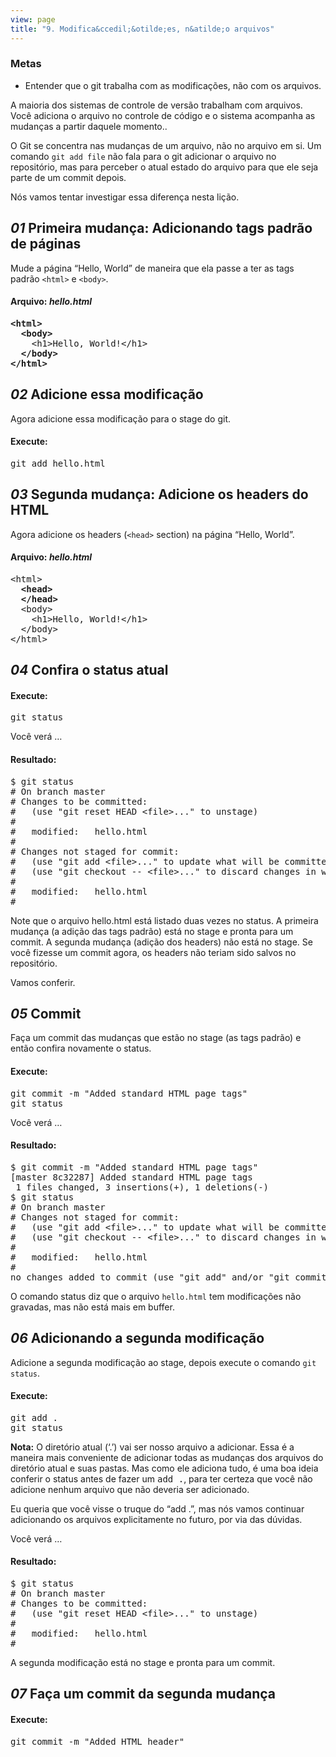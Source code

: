 ```yaml
---
view: page
title: "9. Modifica&ccedil;&otilde;es, n&atilde;o arquivos"
---
```


<h3>Metas</h3>

<ul><li>Entender que o git trabalha com as modifica&ccedil;&otilde;es, n&atilde;o com os arquivos.</li></ul>

<p>A maioria dos sistemas de controle de vers&atilde;o trabalham com arquivos. Voc&ecirc; adiciona o arquivo no controle de c&oacute;digo e o sistema acompanha as mudan&ccedil;as a partir daquele momento..</p>

<p>O Git se concentra nas mudan&ccedil;as de um arquivo, n&atilde;o no arquivo em si. Um comando <code>git add file</code> n&atilde;o fala para o git adicionar o arquivo no reposit&oacute;rio, mas para perceber o atual estado do arquivo para que ele seja parte de um commit depois.</p>

<p>N&oacute;s vamos tentar investigar essa diferen&ccedil;a nesta li&ccedil;&atilde;o.</p>

<h2><em>01</em> Primeira mudan&ccedil;a: Adicionando tags padr&atilde;o de p&aacute;ginas</h2>

<p>Mude a p&aacute;gina &#8220;Hello, World&#8221; de maneira que ela passe a ter as tags padr&atilde;o <code>&lt;html&gt;</code> e <code>&lt;body&gt;</code>.</p>

<h4 class="h4-pre">Arquivo: <em>hello.html</em></h4>

<pre class="file"><strong>&lt;html&gt;
  &lt;body&gt;</strong>
    &lt;h1&gt;Hello, World!&lt;/h1&gt;
  <strong>&lt;/body&gt;
&lt;/html&gt;</strong></pre>

<h2><em>02</em> Adicione essa modifica&ccedil;&atilde;o</h2>

<p>Agora adicione essa modifica&ccedil;&atilde;o para o stage do git.</p>

<h4 class="h4-pre">Execute:</h4>

<pre class="instructions">git add hello.html</pre>

<h2><em>03</em> Segunda mudan&ccedil;a: Adicione os headers do HTML</h2>

<p>Agora adicione os headers (<code>&lt;head&gt;</code> section) na p&aacute;gina &#8220;Hello, World&#8221;.</p>

<h4 class="h4-pre">Arquivo: <em>hello.html</em></h4>

<pre class="file">&lt;html&gt;
<strong>  &lt;head&gt;
  &lt;/head&gt;</strong>
  &lt;body&gt;
    &lt;h1&gt;Hello, World!&lt;/h1&gt;
  &lt;/body&gt;
&lt;/html&gt;</pre>

<h2><em>04</em> Confira o status atual</h2>

<h4 class="h4-pre">Execute:</h4>

<pre class="instructions">git status</pre>

<p>Voc&ecirc; ver&aacute; &#8230;</p>

<h4 class="h4-pre">Resultado:</h4>

<pre class="sample">$ git status
# On branch master
# Changes to be committed:
#   (use "git reset HEAD &lt;file&gt;..." to unstage)
#
#	modified:   hello.html
#
# Changes not staged for commit:
#   (use "git add &lt;file&gt;..." to update what will be committed)
#   (use "git checkout -- &lt;file&gt;..." to discard changes in working directory)
#
#	modified:   hello.html
#</pre>

<p>Note que o arquivo hello.html est&aacute; listado duas vezes no status. A primeira mudan&ccedil;a (a adi&ccedil;&atilde;o das tags padr&atilde;o) est&aacute; no stage e pronta para um commit. A segunda mudan&ccedil;a (adi&ccedil;&atilde;o dos headers) n&atilde;o est&aacute; no stage. Se voc&ecirc; fizesse um commit agora, os headers n&atilde;o teriam sido salvos no reposit&oacute;rio.</p>

<p>Vamos conferir.</p>

<h2><em>05</em> Commit</h2>

<p>Fa&ccedil;a um commit das mudan&ccedil;as que est&atilde;o no stage (as tags padr&atilde;o) e ent&atilde;o confira novamente o status.</p>

<h4 class="h4-pre">Execute:</h4>

<pre class="instructions">git commit -m "Added standard HTML page tags"
git status</pre>

<p>Voc&ecirc; ver&aacute; &#8230;</p>

<h4 class="h4-pre">Resultado:</h4>

<pre class="sample">$ git commit -m "Added standard HTML page tags"
[master 8c32287] Added standard HTML page tags
 1 files changed, 3 insertions(+), 1 deletions(-)
$ git status
# On branch master
# Changes not staged for commit:
#   (use "git add &lt;file&gt;..." to update what will be committed)
#   (use "git checkout -- &lt;file&gt;..." to discard changes in working directory)
#
#	modified:   hello.html
#
no changes added to commit (use "git add" and/or "git commit -a")</pre>

<p>O comando status diz que o arquivo <code>hello.html</code> tem modifica&ccedil;&otilde;es n&atilde;o gravadas, mas n&atilde;o est&aacute; mais em buffer.</p>

<h2><em>06</em> Adicionando a segunda modifica&ccedil;&atilde;o</h2>

<p>Adicione a segunda modifica&ccedil;&atilde;o ao stage, depois execute o comando <code>git status</code>.</p>

<h4 class="h4-pre">Execute:</h4>

<pre class="instructions">git add .
git status</pre>

<p class="note"><strong>Nota:</strong> O diret&oacute;rio atual (&#8216;.&#8217;) vai ser nosso arquivo a adicionar. Essa &eacute; a maneira mais conveniente de adicionar todas as mudan&ccedil;as dos arquivos do diret&oacute;rio atual e suas pastas. Mas como ele adiciona tudo, &eacute; uma boa ideia conferir o status antes de fazer um <tt>add .</tt>, para ter certeza que voc&ecirc; n&atilde;o adicione nenhum arquivo que n&atilde;o deveria ser adicionado.</p>

<p class="note">Eu queria que voc&ecirc; visse o truque do &#8220;add .&#8221;, mas n&oacute;s vamos continuar adicionando os arquivos explicitamente no futuro, por via das d&uacute;vidas.</p>

<p>Voc&ecirc; ver&aacute; &#8230;</p>

<h4 class="h4-pre">Resultado:</h4>

<pre class="sample">$ git status
# On branch master
# Changes to be committed:
#   (use "git reset HEAD &lt;file&gt;..." to unstage)
#
#	modified:   hello.html
#</pre>

<p>A segunda modifica&ccedil;&atilde;o est&aacute; no stage e pronta para um commit.</p>

<h2><em>07</em> Fa&ccedil;a um commit da segunda mudan&ccedil;a</h2>

<h4 class="h4-pre">Execute:</h4>

<pre class="instructions">git commit -m "Added HTML header"</pre>
